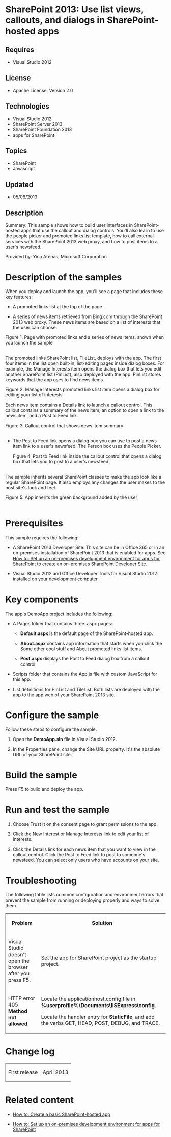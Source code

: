 # SharePoint 2013: Use list views, callouts, and dialogs in SharePoint-hosted apps
## Requires
- Visual Studio 2012
## License
- Apache License, Version 2.0
## Technologies
- Visual Studio 2012
- SharePoint Server 2013
- SharePoint Foundation 2013
- apps for SharePoint
## Topics
- SharePoint
- Javascript
## Updated
- 05/08/2013
## Description

<div id="header"><span class="label">Summary:</span> This sample shows how to build user interfaces in SharePoint-hosted apps that use the callout and dialog controls. You'll also learn to use the people picker and promoted links list template, how to call
 external services with the SharePoint 2013 web proxy, and how to post items to a user's newsfeed.</div>
<div id="mainSection">
<div id="mainBody">
<div class="introduction">
<p><span class="label">Provided by:</span> Yina Arenas, Microsoft Corporation</p>
</div>
<h1 class="heading">Description of the samples</h1>
<div class="section" id="sectionSection0">
<p>When you deploy and launch the app, you'll see a page that includes these key features:</p>
<ul>
<li>
<p>A promoted links list at the top of the page.</p>
</li><li>
<p>A series of news items retrieved from Bing.com through the SharePoint 2013 web proxy. These news items are based on a list of interests that the user can choose.</p>
</li></ul>
<div class="caption">Figure 1. Page with promoted links and a series of news items, shown when you launch the sample</div>
<br>
<img src="81262-image.png" alt="">
<p>The promoted links SharePoint list, <span class="ui">TileList</span>, deploys with the app. The first four items in the list open built-in, list-editing pages inside dialog boxes. For example, the
<span class="ui">Manage Interests</span> item opens the dialog box that lets you edit another SharePoint list (<span class="ui">PinList</span>), also deployed with the app.
<span class="ui">PinList</span> stores keywords that the app uses to find news items.</p>
<div class="caption">Figure 2. Manage Interests promoted links list item opens a dialog box for editing your list of interests</div>
<img src="81265-image.png" alt=""><br>
<p>Each news item contains a <span class="ui">Details</span> link to launch a callout control. This callout contains a summary of the news item, an option to open a link to the news item, and a
<span class="ui">Post to Feed</span> link.</p>
<div class="caption">Figure 3. Callout control that shows news item summary</div>
<br>
<img src="81263-image.png" alt="">
<ul>
<li>
<p>The <span class="ui">Post to Feed</span> link opens a dialog box you can use to post a news item link to a user's newsfeed. The
<span class="ui">Person</span> box uses the People Picker.</p>
<div class="caption">Figure 4. Post to Feed link inside the callout control that opens a dialog box that lets you to post to a user's newsfeed</div>
<br>
<img src="81266-image.png" alt=""> </li></ul>
<p>The sample inherits several SharePoint classes to make the app look like a regular SharePoint page. It also employs any changes the user makes to the host site's look and feel.</p>
<div class="caption">Figure 5. App inherits the green background added by the user</div>
<br>
<img src="81264-image.png" alt=""></div>
<h1 class="heading">Prerequisites</h1>
<div class="section" id="sectionSection1">
<p>This sample requires the following:</p>
<ul>
<li>
<p>A SharePoint 2013 Developer Site. This site can be in Office 365 or in an on-premises installation of SharePoint 2013 that is enabled for apps. See
<a href="http://msdn.microsoft.com/en-us/library/sharepoint/fp179923.aspx" target="_blank">
How to: Set up an on-premises development environment for apps for SharePoint</a> to create an on-premises SharePoint Developer Site.</p>
</li><li>
<p>Visual Studio 2012 and Office Developer Tools for Visual Studio 2012 installed on your development computer.</p>
</li></ul>
</div>
<h1 class="heading">Key components</h1>
<div class="section" id="sectionSection2">
<p>The app's <span class="ui">DemoApp</span> project includes the following:</p>
<ul>
<li>
<p>A <span class="ui">Pages</span> folder that contains three .aspx pages:</p>
<ul>
<li>
<p><strong>Default.aspx</strong> is the default page of the SharePoint-hosted app.</p>
</li><li>
<p><strong>About.aspx</strong> contains app information that starts when you click the
<span class="ui">Some other cool stuff</span> and <span class="ui">About</span> promoted links list items.</p>
</li><li>
<p><strong>Post.aspx</strong> displays the <span class="ui">Post to Feed</span> dialog box from a callout control.</p>
</li></ul>
</li><li>
<p><span class="ui">Scripts</span> folder that contains the <span class="ui">
App.js</span> file with custom JavaScript for this app.</p>
</li><li>
<p>List definitions for <span class="ui">PinList</span> and <span class="ui">
TileList</span>. Both lists are deployed with the app to the app web of your SharePoint 2013 site.</p>
</li></ul>
</div>
<h1 class="heading">Configure the sample</h1>
<div class="section" id="sectionSection3">
<p>Follow these steps to configure the sample.</p>
<ol>
<li>
<p>Open the <strong>DemoApp.sln</strong> file in Visual Studio 2012.</p>
</li><li>
<p>In the <span class="ui">Properties</span> pane, change the <span class="ui">
Site URL</span> property. It's the absolute URL of your SharePoint site.</p>
</li></ol>
</div>
<h1 class="heading">Build the sample</h1>
<div class="section" id="sectionSection4">
<p>Press F5 to build and deploy the app.</p>
</div>
<h1 class="heading">Run and test the sample</h1>
<div class="section" id="sectionSection5">
<ol>
<li>
<p>Choose <span class="ui">Trust It</span> on the consent page to grant permissions to the app.</p>
</li><li>
<p>Click the <span class="ui">New Interest</span> or <span class="ui">Manage Interests</span> link to edit your list of interests.</p>
</li><li>
<p>Click the <span class="ui">Details</span> link for each news item that you want to view in the callout control. Click the
<span class="ui">Post to Feed</span> link to post to someone's newsfeed. You can select only users who have accounts on your site.</p>
</li></ol>
</div>
<h1 class="heading">Troubleshooting</h1>
<div class="section" id="sectionSection6">
<p>The following table lists common configuration and environment errors that prevent the sample from running or deploying properly and ways to solve them.</p>
<div class="caption"></div>
<div class="tableSection">
<table cellspacing="2" cellpadding="5" width="50%" frame="lhs">
<tbody>
<tr>
<th>
<p>Problem</p>
</th>
<th>
<p>Solution</p>
</th>
</tr>
<tr>
<td>
<p>Visual Studio doesn't open the browser after you press F5.</p>
</td>
<td>
<p>Set the app for SharePoint project as the startup project.</p>
</td>
</tr>
<tr>
<td>
<p>HTTP error 405 <strong>Method not allowed</strong>.</p>
</td>
<td>
<p>Locate the <span><span class="keyword">applicationhost.config</span></span> file in
<strong>%userprofile%\Documents\IISExpress\config</strong>.</p>
<p>Locate the handler entry for <strong>StaticFile</strong>, and add the verbs <span>
<span class="keyword">GET</span></span>, <span><span class="keyword">HEAD</span></span>,
<span><span class="keyword">POST</span></span>, <span><span class="keyword">DEBUG</span></span>, and
<span><span class="keyword">TRACE</span></span>.</p>
</td>
</tr>
</tbody>
</table>
</div>
</div>
<h1 class="heading">Change log</h1>
<div class="section" id="sectionSection7">
<div class="caption"></div>
<div class="tableSection">
<table cellspacing="2" cellpadding="5" width="50%" frame="lhs">
<tbody>
<tr>
<td>
<p>First release</p>
</td>
<td>
<p>April 2013</p>
</td>
</tr>
</tbody>
</table>
</div>
</div>
<h1 class="heading">Related content</h1>
<div class="section" id="sectionSection8">
<ul>
<li>
<p><a href="http://msdn.microsoft.com/library/1b992485-6efe-4ea4-a18c-221689b0b66f.aspx" target="_blank">How to: Create a basic SharePoint-hosted app</a></p>
</li><li>
<p><a href="http://msdn.microsoft.com/en-us/library/sharepoint/fp179923.aspx" target="_blank">How to: Set up an on-premises development environment for apps for SharePoint</a></p>
</li></ul>
</div>
</div>
</div>
<p>&nbsp;</p>
